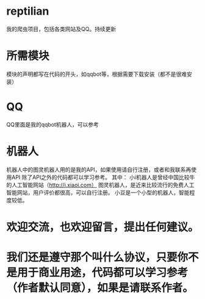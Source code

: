 # reptilian
我的爬虫项目，包括各类网站及QQ。持续更新
# 所需模块
模块的声明都写在代码的开头，如qqbot等，根据需要下载安装（都不是很难安装）

# QQ
QQ里面是我的qqbot机器人，可以参考
# 机器人
机器人中的图灵机器人用的是我的API，如果使用请自行注册，或者和我联系再使用API
除了API之外的代码都可以学习参考。
其中：
    小i机器人是曾经中国比较牛的人工智能网站（http://i.xiaoi.com）
    图灵机器人，是近来比较流行的免费人工智能网站，用户评价都很高，可以自行注册。
    小豆是一个小型的机器人，智能程度较低。

# 欢迎交流，也欢迎留言，提出任何建议。
# 我们还是遵守那个叫什么协议，只要你不是用于商业用途，代码都可以学习参考（作者默认同意），如果是请联系作者。

